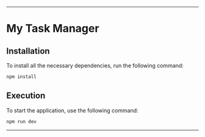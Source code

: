 

---

# My Task Manager


## Installation

To install all the necessary dependencies, run the following command:

```bash
npm install
```

## Execution

To start the application, use the following command:

```bash
npm run dev
```

---
